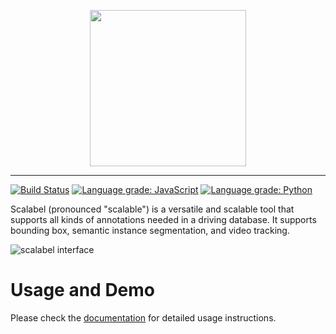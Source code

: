 <p align="center"><img width=250 src="https://s3-us-west-2.amazonaws.com/scalabel-public/www/logo/scalable_dark.svg" /></p>

--------------------------------------------------------------------------------


[![Build Status](https://travis-ci.com/ucbdrive/scalabel.svg?token=9QKS6inVmkjyhrWUHjqT&branch=master)](https://travis-ci.com/ucbdrive/scalabel)
[![Language grade: JavaScript](https://img.shields.io/lgtm/grade/javascript/g/ucbdrive/scalabel.svg)](https://lgtm.com/projects/g/ucbdrive/scalabel/context:javascript)
[![Language grade: Python](https://img.shields.io/lgtm/grade/python/g/ucbdrive/scalabel.svg)](https://lgtm.com/projects/g/ucbdrive/scalabel/context:python) 

Scalabel (pronounced "scalable") is a versatile and scalable tool that supports all kinds of annotations needed in a driving database. It supports bounding box, semantic instance segmentation, and video tracking.

![scalabel interface](https://s3-us-west-2.amazonaws.com/www.scalabel.ai/images/scalabel_teaser_interface.jpg)

# Usage and Demo

Please check the [documentation](http://www.scalabel.ai/doc) for detailed usage instructions.
